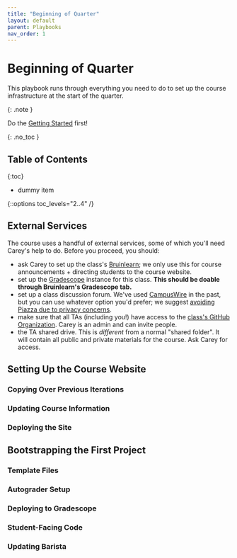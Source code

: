 ```yaml
---
title: "Beginning of Quarter"
layout: default
parent: Playbooks
nav_order: 1
---
```


# Beginning of Quarter

This playbook runs through everything you need to do to set up the course infrastructure at the start of the quarter.

{: .note }

Do the [Getting Started]({{site.baseurl}}/getting-started/) first!

{: .no_toc }

## Table of Contents

{:toc}

- dummy item

{::options toc_levels="2..4" /}

## External Services

The course uses a handful of external services, some of which you'll need Carey's help to do. Before you proceed, you should:

- ask Carey to set up the class's [Bruinlearn](https://bruinlearn.ucla.edu/); we only use this for course announcements + directing students to the course website.
- set up the [Gradescope](gradescope.com) instance for this class. **This should be doable through Bruinlearn's Gradescope tab.**
- set up a class discussion forum. We've used [CampusWire](https://campuswire.com/) in the past, but you can use whatever option you'd prefer; we suggest [avoiding Piazza due to privacy concerns](https://stanforddaily.com/2020/10/04/concerned-with-piazzas-data-privacy-management-some-professors-look-to-alternative-discussion-forums/).
- make sure that all TAs (including you!) have access to the [class's GitHub Organization](https://github.com/UCLA-CS-131). Carey is an admin and can invite people.
- the TA shared drive. This is *different* from a normal "shared folder". It will contain all public and private materials for the course. Ask Carey for access.

## Setting Up the Course Website

### Copying Over Previous Iterations

### Updating Course Information

### Deploying the Site

## Bootstrapping the First Project

### Template Files
### Autograder Setup

### Deploying to Gradescope

### Student-Facing Code

### Updating Barista
